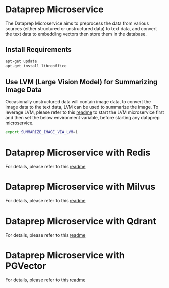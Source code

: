 # Dataprep Microservice

The Dataprep Microservice aims to preprocess the data from various sources (either structured or unstructured data) to text data, and convert the text data to embedding vectors then store them in the database.

## Install Requirements

```bash
apt-get update
apt-get install libreoffice
```

## Use LVM (Large Vision Model) for Summarizing Image Data

Occasionally unstructured data will contain image data, to convert the image data to the text data, LVM can be used to summarize the image. To leverage LVM, please refer to this [readme](../lvms/README.md) to start the LVM microservice first and then set the below environment variable, before starting any dataprep microservice.

```bash
export SUMMARIZE_IMAGE_VIA_LVM=1
```

# Dataprep Microservice with Redis

For details, please refer to this [readme](redis/README.md)

# Dataprep Microservice with Milvus

For details, please refer to this [readme](milvus/README.md)

# Dataprep Microservice with Qdrant

For details, please refer to this [readme](qdrant/README.md)

# Dataprep Microservice with PGVector

For details, please refer to this [readme](pgvector/README.md)
